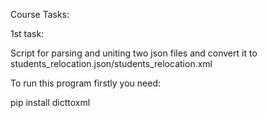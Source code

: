 Course Tasks:

1st task:

Script for parsing and uniting two json files and convert it to students_relocation.json/students_relocation.xml

To run this program firstly you need:

pip install dicttoxml